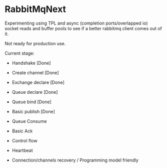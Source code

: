 # RabbitMqNext

Experimenting using TPL and async (completion ports/overlapped io) socket reads and buffer pools to see if a better rabbitmq client comes out of it. 

Not ready for production use.


Current stage: 

- Handshake [Done]
- Create channel [Done]
- Exchange declare [Done]
- Queue declare [Done]
- Queue bind [Done]
- Basic publish [Done]
- Queue Consume
- Basic Ack
- Control flow
- Heartbeat

- Connection/channels recovery / Programming model friendly

